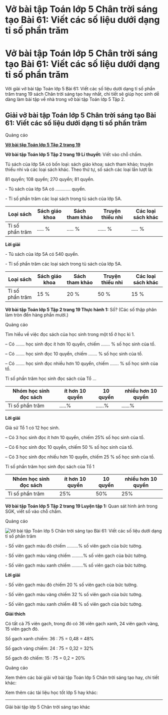 # Vở bài tập Toán lớp 5 Chân trời sáng tạo Bài 61: Viết các số liệu dưới dạng tỉ số phần trăm

# Vở bài tập Toán lớp 5 Chân trời sáng tạo Bài 61: Viết các số liệu dưới dạng tỉ số phần trăm

Với giải vở bài tập Toán lớp 5 Bài 61: Viết các số liệu dưới dạng tỉ số phần trăm trang 19 sách Chân trời sáng tạo hay nhất, chi tiết sẽ giúp học sinh dễ dàng làm bài tập về nhà trong vở bài tập Toán lớp 5 Tập 2.

## Giải vở bài tập Toán lớp 5 Chân trời sáng tạo Bài 61: Viết các số liệu dưới dạng tỉ số phần trăm

Quảng cáo

[**Vở bài tập Toán lớp 5 Tập 2 trang 19**](https://vietjack.com/vbt-toan-5-ct/vbt-toan-lop-5-tap-2-trang-19.jsp)

**Vở bài tập Toán lớp 5 Tập 2 trang 19 Lí thuyết:** Viết vào chỗ chấm.

Tủ sách của lớp 5A có bốn loại: sách giáo khoa; sách tham khảo; truyện thiếu nhi và các loại sách khác. Theo thứ tự, số sách các loại lần lượt là:

81 quyển; 108 quyển; 270 quyển; 81 quyển.

\- Tủ sách của lớp 5A có ............ quyển.

\- Tỉ số phần trăm các loại sách trong tủ sách của lớp 5A.

Loại sách |  Sách giáo khoa |  Sách tham khảo |  Truyện thiếu nhi |  Các loại sách khác  
---|---|---|---|---  
Tỉ số phần trăm |  ..... % |  ..... % |  ...... % |  ..... %  
  
**Lời giải**

\- Tủ sách của lớp 5A có 540 quyển.

\- Tỉ số phần trăm các loại sách trong tủ sách của lớp 5A.

Loại sách |  Sách giáo khoa |  Sách tham khảo |  Truyện thiếu nhi |  Các loại sách khác  
---|---|---|---|---  
Tỉ số phần trăm |  15 % |  20 % |  50 % |  15 %  
  
**Vở bài tập Toán lớp 5 Tập 2 trang 19 Thực hành 1:** Số? (Các số thập phân làm tròn đến hàng phần mười.)

Quảng cáo

Tìm hiểu về việc đọc sách của học sinh trong một tổ ở học kì 1.

– Có ....... học sinh đọc ít hơn 10 quyển, chiếm ....... % số học sinh của tổ. 

– Có ....... học sinh đọc 10 quyển, chiếm ....... % số học sinh của tổ.

– Có ....... học sinh đọc nhiều hơn 10 quyển, chiếm ....... % số học sinh của tổ. 

Tỉ số phần trăm học sinh đọc sách của Tổ ...

Nhóm học sinh đọc sách |  ít hơn 10 quyển |  10 quyển |  nhiều hơn 10 quyển  
---|---|---|---  
Tỉ số phần trăm |  .....% |  ......% |  ......%  
  
**Lời giải**

Giả sử Tổ 1 có 12 học sinh.

– Có 3 học sinh đọc ít hơn 10 quyển, chiếm 25% số học sinh của tổ. 

– Có 6 học sinh đọc 10 quyển, chiếm 50 % số học sinh của tổ.

– Có 3 học sinh đọc nhiều hơn 10 quyển, chiếm 25 % số học sinh của tổ. 

Tỉ số phần trăm học sinh đọc sách của Tổ 1

Nhóm học sinh đọc sách |  ít hơn 10 quyển |  10 quyển |  nhiều hơn 10 quyển  
---|---|---|---  
Tỉ số phần trăm |  25% |  50% |  25%  
  
**Vở bài tập Toán lớp 5 Tập 2 trang 19 Luyện tập 1:** Quan sát hình ảnh trong SGK, viết số vào chỗ chấm.

Quảng cáo

![Vở bài tập Toán lớp 5 Chân trời sáng tạo Bài 61: Viết các số liệu dưới dạng tỉ số phần trăm](https://vietjack.com/vbt-toan-5-ct/images/bai-61-viet-cac-so-lieu-duoi-dang-ti-so-phan-tram.PNG)

\- Số viên gạch màu đỏ chiếm .........% số viên gạch của bức tường.

\- Số viên gạch màu vàng chiếm .........% số viên gạch của bức tường.

\- Số viên gạch màu xanh chiếm .........% số viên gạch của bức tường.

**Lời giải**

\- Số viên gạch màu đỏ chiếm 20 % số viên gạch của bức tường.

\- Số viên gạch màu vàng chiếm 32 % số viên gạch của bức tường.

\- Số viên gạch màu xanh chiếm 48 % số viên gạch của bức tường.

**Giải thích**

Có tất cả 75 viên gạch, trong đó có 36 viên gạch xanh, 24 viên gạch vàng, 15 viên gạch đỏ.

Số gạch xanh chiếm: 36 : 75 = 0,48 = 48%

Số gạch vàng chiếm: 24 : 75 = 0,32 = 32%

Số gạch đỏ chiếm: 15 : 75 = 0,2 = 20%

Quảng cáo

Xem thêm các bài giải vở bài tập Toán lớp 5 Chân trời sáng tạo hay, chi tiết khác:

Xem thêm các tài liệu học tốt lớp 5 hay khác:

* * *

Giải bài tập lớp 5 Chân trời sáng tạo khác
